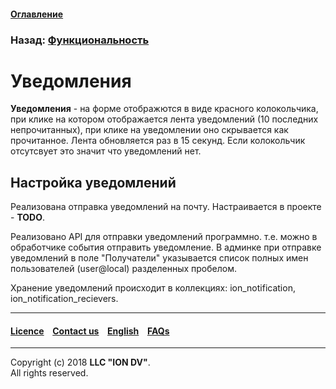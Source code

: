 #### [Оглавление](/docs/ru/index.md)

### Назад: [Функциональность](/docs/ru/2_system_description/functionality/functionality.md)

# Уведомления

**Уведомления** - на форме отображются в виде красного колокольчика, при клике на котором отображается лента уведомлений (10 последних непрочитанных), при клике на уведомлении оно скрывается как прочитанное. Лента обновляется раз в 15 секунд. Если колокольчик отсутсвует это значит что уведомлений нет.

## Настройка уведомлений

Реализована отправка уведомлений на почту. Настраивается в проекте - **TODO**.

Реализовано API для отправки уведомлений программно. т.е. можно в обработчике события отправить уведомление.
В админке при отправке уведомлений в поле "Получатели" указывается список полных имен пользователей (user@local) разделенных пробелом.

Хранение уведомлений происходит в коллекциях: ion_notification, ion_notification_recievers.


--------------------------------------------------------------------------  


 #### [Licence](/LICENSE) &ensp;  [Contact us](https://iondv.com) &ensp;  [English](/docs/en/2_system_description/functionality/printed_forms.md)   &ensp; [FAQs](/faqs.md)  <div><img src="https://mc.iondv.com/watch/local/docs/framework" style="position:absolute; left:-9999px;" height=1 width=1 alt="iondv metrics"></div>         



--------------------------------------------------------------------------  

Copyright (c) 2018 **LLC "ION DV"**.  
All rights reserved. 